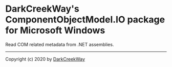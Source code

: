 ﻿# DarkCreekWay's ComponentObjectModel&#46;IO package for Microsoft Windows

Read COM related metadata from .NET assemblies.

---

Copyright (c) 2020 by [DarkCreekWay](https://github.com/DarkCreekWay)